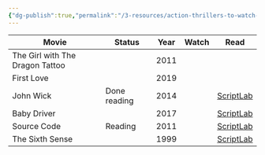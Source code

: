 ```yaml
---
{"dg-publish":true,"permalink":"/3-resources/action-thrillers-to-watch-and-read/","tags":["#watch","🎬_Film","📝_Tracking_Note","🌱_Active"],"updated":"2025-10-19T08:19:06.423-07:00"}
---
```




| Movie                           | Status       | Year | Watch | Read                                                            |
| ------------------------------- | ------------ | ---- | ----- | --------------------------------------------------------------- |
| The Girl with The Dragon Tattoo |              | 2011 |       |                                                                 |
| First Love                      |              | 2019 |       |                                                                 |
| John Wick                       | Done reading | 2014 |       | [ScriptLab](https://thescriptlab.com/property/john-wick/)       |
| Baby Driver                     |              | 2017 |       | [ScriptLab](https://thescriptlab.com/property/baby-driver/)     |
| Source Code                     | Reading      | 2011 |       | [ScriptLab](https://thescriptlab.com/property/source-code/)     |
| The Sixth Sense                 |              | 1999 |       | [ScriptLab](https://thescriptlab.com/property/the-sixth-sense/) |
